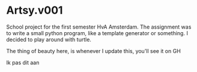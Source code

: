 # Artsy.v001

School project for the first semester HvA Amsterdam. The assignment was to write a small python program, like a template generator or something. I decided to play around with turtle.&#x20;



The thing of beauty here, is whenever I update this, you'll see it on GH&#x20;





Ik pas dit aan
